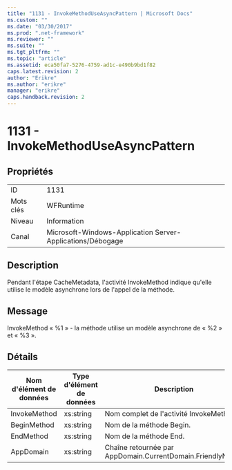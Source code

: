 ```yaml
---
title: "1131 - InvokeMethodUseAsyncPattern | Microsoft Docs"
ms.custom: ""
ms.date: "03/30/2017"
ms.prod: ".net-framework"
ms.reviewer: ""
ms.suite: ""
ms.tgt_pltfrm: ""
ms.topic: "article"
ms.assetid: eca50fa7-5276-4759-ad1c-e490b9bd1f82
caps.latest.revision: 2
author: "Erikre"
ms.author: "erikre"
manager: "erikre"
caps.handback.revision: 2
---
```

# 1131 - InvokeMethodUseAsyncPattern
## Propriétés  
  
|||  
|-|-|  
|ID|1131|  
|Mots clés|WFRuntime|  
|Niveau|Information|  
|Canal|Microsoft\-Windows\-Application Server\-Applications\/Débogage|  
  
## Description  
 Pendant l'étape CacheMetadata, l'activité InvokeMethod indique qu'elle utilise le modèle asynchrone lors de l'appel de la méthode.  
  
## Message  
 InvokeMethod « %1 » \- la méthode utilise un modèle asynchrone de « %2 » et « %3 ».  
  
## Détails  
  
|Nom d'élément de données|Type d'élément de données|Description|  
|------------------------------|-------------------------------|-----------------|  
|InvokeMethod|xs:string|Nom complet de l'activité InvokeMethod.|  
|BeginMethod|xs:string|Nom de la méthode Begin.|  
|EndMethod|xs:string|Nom de la méthode End.|  
|AppDomain|xs:string|Chaîne retournée par AppDomain.CurrentDomain.FriendlyName.|